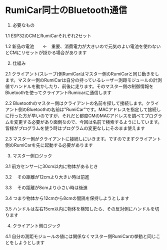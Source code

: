 # RumiCar同士のBluetooth通信

1. 必要なもの

1.1 ESP32のCMとRumiCarそれぞれ2セット

1.2 新品の電池　　<-　重要、消費電力が大きいので元気のよい電池を使わないとCMにリセットが掛かる場合があります

2. 仕組み

2.1 クライアント(スレーブ)側RumiCarはマスター側のRumiCarと同じ動きをします。マスター側のRumiCarは自分の持っているレーザー測距モジュールの計測値でハンドルを動かしたり、前後に走ります。そのマスター側の制御情報をBluetoothを使ってクライアントRumicarに通信します

2.2 Bluetoothのマスター側はクライアントの名前を探して接続します。クライアント側のBluetoothの名前は"RumiCar"です。MACアドレスを指定して接続しに行った方が早いのですが、それだと都度CMのMACアドレスを調べてプログラムを変更する必要があり面倒なので、今回は名前で検索するようにしています。皆様がプログラムを使う時はプログラムの変更なしにそのまま使えます

2.3 マスター側がクライアントに接続しにいきます。ですのでまずクライアント側のRumiCarを先に起動する必要があります

3. マスター側ロジック

3.1 前方センサーに30cm以内に物体があるとき

3.2 　その距離が12cmより大きい時は前進

3.3 　その距離が8cmより小さい時は後進

3.4 つまり物体から12cmから8cmの間隔を保持しようとします

3.5 ハンドルは左右15cm以内に物体を検知したら、その反対側にハンドルを切ります

4. クライアント側ロジック

4.1 自分の測距モジュールの値には関係なくマスター側RumiCarの挙動と同じことをしようとします
